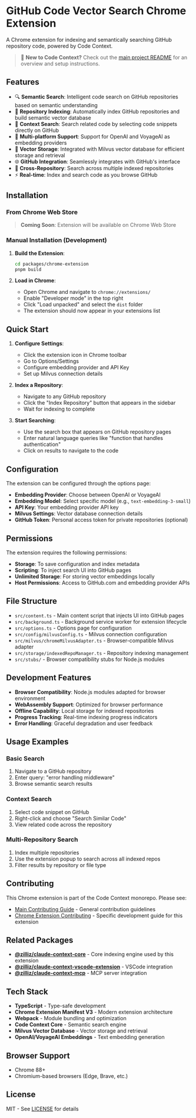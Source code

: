 # GitHub Code Vector Search Chrome Extension

A Chrome extension for indexing and semantically searching GitHub repository code, powered by Code Context.

> 📖 **New to Code Context?** Check out the [main project README](../../README.md) for an overview and setup instructions.

## Features

- 🔍 **Semantic Search**: Intelligent code search on GitHub repositories based on semantic understanding
- 📁 **Repository Indexing**: Automatically index GitHub repositories and build semantic vector database
- 🎯 **Context Search**: Search related code by selecting code snippets directly on GitHub
- 🔧 **Multi-platform Support**: Support for OpenAI and VoyageAI as embedding providers
- 💾 **Vector Storage**: Integrated with Milvus vector database for efficient storage and retrieval
- 🌐 **GitHub Integration**: Seamlessly integrates with GitHub's interface
- 📱 **Cross-Repository**: Search across multiple indexed repositories
- ⚡ **Real-time**: Index and search code as you browse GitHub

## Installation

### From Chrome Web Store

> **Coming Soon**: Extension will be available on Chrome Web Store

### Manual Installation (Development)

1. **Build the Extension**:
   ```bash
   cd packages/chrome-extension
   pnpm build
   ```

2. **Load in Chrome**:
   - Open Chrome and navigate to `chrome://extensions/`
   - Enable "Developer mode" in the top right
   - Click "Load unpacked" and select the `dist` folder
   - The extension should now appear in your extensions list

## Quick Start

1. **Configure Settings**:
   - Click the extension icon in Chrome toolbar
   - Go to Options/Settings
   - Configure embedding provider and API Key
   - Set up Milvus connection details

2. **Index a Repository**:
   - Navigate to any GitHub repository
   - Click the "Index Repository" button that appears in the sidebar
   - Wait for indexing to complete

3. **Start Searching**:
   - Use the search box that appears on GitHub repository pages
   - Enter natural language queries like "function that handles authentication"
   - Click on results to navigate to the code

## Configuration

The extension can be configured through the options page:

- **Embedding Provider**: Choose between OpenAI or VoyageAI
- **Embedding Model**: Select specific model (e.g., `text-embedding-3-small`)
- **API Key**: Your embedding provider API key
- **Milvus Settings**: Vector database connection details
- **GitHub Token**: Personal access token for private repositories (optional)

## Permissions

The extension requires the following permissions:

- **Storage**: To save configuration and index metadata
- **Scripting**: To inject search UI into GitHub pages
- **Unlimited Storage**: For storing vector embeddings locally
- **Host Permissions**: Access to GitHub.com and embedding provider APIs

## File Structure

- `src/content.ts` - Main content script that injects UI into GitHub pages
- `src/background.ts` - Background service worker for extension lifecycle
- `src/options.ts` - Options page for configuration
- `src/config/milvusConfig.ts` - Milvus connection configuration
- `src/milvus/chromeMilvusAdapter.ts` - Browser-compatible Milvus adapter
- `src/storage/indexedRepoManager.ts` - Repository indexing management
- `src/stubs/` - Browser compatibility stubs for Node.js modules

## Development Features

- **Browser Compatibility**: Node.js modules adapted for browser environment
- **WebAssembly Support**: Optimized for browser performance
- **Offline Capability**: Local storage for indexed repositories
- **Progress Tracking**: Real-time indexing progress indicators
- **Error Handling**: Graceful degradation and user feedback

## Usage Examples

### Basic Search
1. Navigate to a GitHub repository
2. Enter query: "error handling middleware"
3. Browse semantic search results

### Context Search
1. Select code snippet on GitHub
2. Right-click and choose "Search Similar Code"
3. View related code across the repository

### Multi-Repository Search
1. Index multiple repositories
2. Use the extension popup to search across all indexed repos
3. Filter results by repository or file type

## Contributing

This Chrome extension is part of the Code Context monorepo. Please see:
- [Main Contributing Guide](../../CONTRIBUTING.md) - General contribution guidelines
- [Chrome Extension Contributing](CONTRIBUTING.md) - Specific development guide for this extension

## Related Packages

- **[@zilliz/claude-context-core](../core)** - Core indexing engine used by this extension
- **[@zilliz/claude-context-vscode-extension](../vscode-extension)** - VSCode integration
- **[@zilliz/claude-context-mcp](../mcp)** - MCP server integration

## Tech Stack

- **TypeScript** - Type-safe development
- **Chrome Extension Manifest V3** - Modern extension architecture
- **Webpack** - Module bundling and optimization
- **Code Context Core** - Semantic search engine
- **Milvus Vector Database** - Vector storage and retrieval
- **OpenAI/VoyageAI Embeddings** - Text embedding generation

## Browser Support

- Chrome 88+
- Chromium-based browsers (Edge, Brave, etc.)

## License

MIT - See [LICENSE](../../LICENSE) for details
